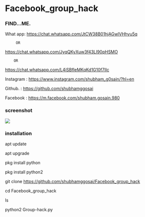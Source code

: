 # Facebook_group_hack

 
  
 ### FIND...ME.


What app:
https://chat.whatsapp.com/JtCW38B01hjAGwlVHhyu5q

         OR

https://chat.whatsapp.com/JyqQKyXuw3f43Ll90pHSMO

        OR

https://chat.whatsapp.com/L4iSBfleMKqKd1G10f7IIc


Instagram : https://www.instagram.com/shubham_g0sain/?hl=en

Github.   : https://github.com/shubhamggosai

Facebook  : https://m.facebook.com/shubham.gosain.980

### screenshot
![ ]()



### installation

 apt update

 apt upgrade

 pkg install python

 pkg install python2

 git clone https://github.com/shubhamggosai/Facebook_group_hack

 cd Facebook_group_hack

 ls 

 python2 Group-hack.py 

